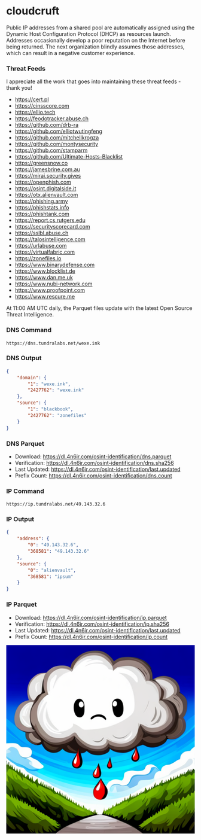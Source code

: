 # cloudcruft

Public IP addresses from a shared pool are automatically assigned using the Dynamic Host Configuration Protocol (DHCP) as resources launch. Addresses occasionally develop a poor reputation on the Internet before being returned. The next organization blindly assumes those addresses, which can result in a negative customer experience. 

### Threat Feeds

I appreciate all the work that goes into maintaining these threat feeds - thank you!

- https://cert.pl
- https://cinsscore.com
- https://ellio.tech
- https://feodotracker.abuse.ch
- https://github.com/drb-ra
- https://github.com/elliotwutingfeng
- https://github.com/mitchellkrogza
- https://github.com/montysecurity
- https://github.com/stamparm
- https://github.com/Ultimate-Hosts-Blacklist
- https://greensnow.co
- https://jamesbrine.com.au
- https://mirai.security.gives
- https://openphish.com
- https://osint.digitalside.it
- https://otx.alienvault.com
- https://phishing.army
- https://phishstats.info
- https://phishtank.com
- https://report.cs.rutgers.edu
- https://securityscorecard.com
- https://sslbl.abuse.ch
- https://talosintelligence.com
- https://urlabuse.com
- https://virtualfabric.com
- https://zonefiles.io
- https://www.binarydefense.com
- https://www.blocklist.de
- https://www.dan.me.uk
- https://www.nubi-network.com
- https://www.proofpoint.com
- https://www.rescure.me

At 11:00 AM UTC daily, the Parquet files update with the latest Open Source Threat Intelligence.

### DNS Command

```
https://dns.tundralabs.net/wexe.ink
```

### DNS Output

```json
{
    "domain": {
        "1": "wexe.ink",
        "2427762": "wexe.ink"
    },
    "source": {
        "1": "blackbook",
        "2427762": "zonefiles"
    }
}
```

### DNS Parquet

- Download: https://dl.4n6ir.com/osint-identification/dns.parquet
- Verification: https://dl.4n6ir.com/osint-identification/dns.sha256
- Last Updated: https://dl.4n6ir.com/osint-identification/last.updated
- Prefix Count: https://dl.4n6ir.com/osint-identification/dns.count

### IP Command

```
https://ip.tundralabs.net/49.143.32.6
```

### IP Output

```json
{
    "address": {
        "0": "49.143.32.6",
        "368581": "49.143.32.6"
    },
    "source": {
        "0": "alienvault",
        "368581": "ipsum"
    }
}
```

### IP Parquet

- Download: https://dl.4n6ir.com/osint-identification/ip.parquet
- Verification: https://dl.4n6ir.com/osint-identification/ip.sha256
- Last Updated: https://dl.4n6ir.com/osint-identification/last.updated
- Prefix Count: https://dl.4n6ir.com/osint-identification/ip.count

![Cloud Cruft](images/cloudcruft.png)
